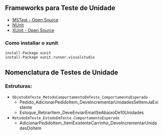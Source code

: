 ## Frameworks para Teste de Unidade
- [MSTest - Open Source](https://github.com/microsoft/testfx)
- [NUnit](https://nunit.org/)
- [XUnit - Open Source](https://xunit.net/)
### Como installar o xunit
  ```
  install-Package xunit
  install-Package xunit.runner.visualstudio
  ```

## Nomenclatura de Testes de Unidade
### Estruturas: 
- ```ObjetoEmTeste_MetodoComportamentoEmTeste_ComportamentoEsperado```
  - Pedido_AdicionarPedidoItem_DeveIncrementarUnidadesSeItemJaExistente
  - Estoque_RetirarItem_DeveEnviarEmailSeAbaixoDe10Unidades
- ```MetodoEmTeste_EstadoEmTeste_ComportamentoEsperado```
  - AdicionarPedidoItem_ItemExistenteCarrinho_DeveIncrementarUnidadesDoItem
